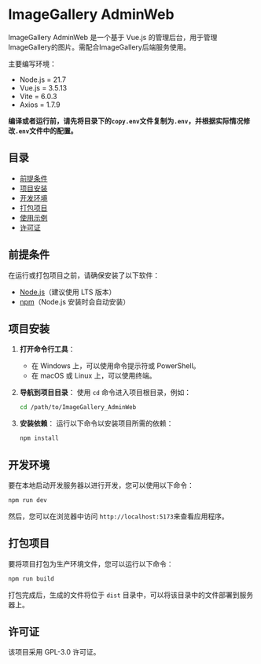 # ImageGallery AdminWeb

ImageGallery AdminWeb 是一个基于 Vue.js 的管理后台，用于管理ImageGallery的图片。需配合ImageGallery后端服务使用。

主要编写环境：

- Node.js = 21.7
- Vue.js = 3.5.13
- Vite = 6.0.3
- Axios = 1.7.9

**编译或者运行前，请先将目录下的`copy.env`文件复制为`.env`，并根据实际情况修改`.env`文件中的配置。**

## 目录

- [前提条件](#前提条件)
- [项目安装](#项目安装)
- [开发环境](#开发环境)
- [打包项目](#打包项目)
- [使用示例](#使用示例)
- [许可证](#许可证)

## 前提条件

在运行或打包项目之前，请确保安装了以下软件：

- [Node.js](https://nodejs.org/)（建议使用 LTS 版本）
- [npm](https://www.npmjs.com/)（Node.js 安装时会自动安装）

## 项目安装

1. **打开命令行工具**：
   - 在 Windows 上，可以使用命令提示符或 PowerShell。
   - 在 macOS 或 Linux 上，可以使用终端。

2. **导航到项目目录**：
   使用 `cd` 命令进入项目根目录，例如：
   ```bash
   cd /path/to/ImageGallery_AdminWeb
   ```

3. **安装依赖**：
   运行以下命令以安装项目所需的依赖：
   ```bash
   npm install
   ```

## 开发环境

要在本地启动开发服务器以进行开发，您可以使用以下命令：
```bash
npm run dev
```
然后，您可以在浏览器中访问 `http://localhost:5173`来查看应用程序。

## 打包项目

要将项目打包为生产环境文件，您可以运行以下命令：
```bash
npm run build
```
打包完成后，生成的文件将位于 `dist` 目录中，可以将该目录中的文件部署到服务器上。

## 许可证

该项目采用 GPL-3.0 许可证。